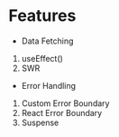 # Features

-   Data Fetching

1. useEffect()
2. SWR

-   Error Handling

1. Custom Error Boundary
2. React Error Boundary
3. Suspense
